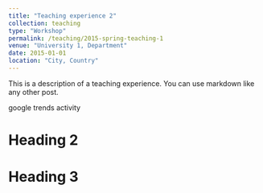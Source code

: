 ```yaml
---
title: "Teaching experience 2"
collection: teaching
type: "Workshop"
permalink: /teaching/2015-spring-teaching-1
venue: "University 1, Department"
date: 2015-01-01
location: "City, Country"
---
```


This is a description of a teaching experience. You can use markdown like any other post.

google trends activity 
<script type="text/javascript" src="https://ssl.gstatic.com/trends_nrtr/1982_RC01/embed_loader.js"></script> <script type="text/javascript"> trends.embed.renderExploreWidget("TIMESERIES", {"comparisonItem":[{"keyword":"english tutoring","geo":"US","time":"today 12-m"},{"keyword":"math tutoring","geo":"US","time":"today 12-m"},{"keyword":"science tutoring","geo":"US","time":"today 12-m"},{"keyword":"history tutoring","geo":"US","time":"today 12-m"}],"category":0,"property":""}, {"exploreQuery":"geo=US&q=english%20tutoring,math%20tutoring,science%20tutoring,history%20tutoring&date=today 12-m,today 12-m,today 12-m,today 12-m","guestPath":"https://trends.google.com:443/trends/embed/"}); </script> 

Heading 2
======

Heading 3
======
